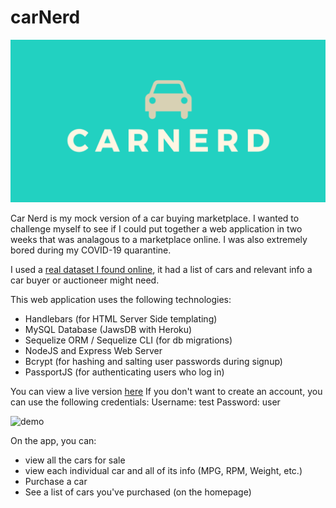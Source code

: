 # carNerd

![card](/public/assets/img/card.png)

Car Nerd is my mock version of a car buying marketplace. I wanted to challenge myself to see if I could put together a web application in two weeks that was analagous to a marketplace online. I was also extremely bored during my COVID-19 quarantine.

I used a [real dataset I found online](https://www.kaggle.com/jingbinxu/sample-of-car-data), it had a list of cars and relevant info a car buyer or auctioneer might need.

This web application uses the following technologies:

- Handlebars (for HTML Server Side templating)
- MySQL Database (JawsDB with Heroku)
- Sequelize ORM / Sequelize CLI (for db migrations)
- NodeJS and Express Web Server
- Bcrypt (for hashing and salting user passwords during signup)
- PassportJS (for authenticating users who log in)


You can view a live version [here](https://floating-ridge-71764.herokuapp.com/)
If you don't want to create an account, you can use the following credentials:
Username: test
Password: user

![demo](/public/assets/img/demo.gif)

On the app, you can:
- view all the cars for sale
- view each individual car and all of its info (MPG, RPM, Weight, etc.)
- Purchase a car
- See a list of cars you've purchased (on the homepage)